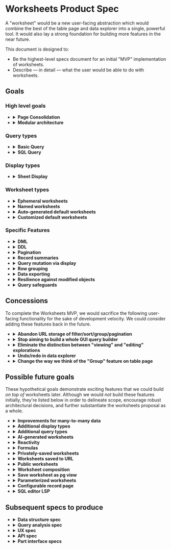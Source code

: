 # Worksheets Product Spec

A "worksheet" would be a new user-facing abstraction which would combine the best of the table page and data explorer into a single, powerful tool. It would also lay a strong foundation for building more features in the near future.

This document is designed to:

- Be the highest-level specs document for an initial "MVP" implementation of worksheets.
- Describe — in detail — what the user would be able to do with worksheets.

## Goals

### High level goals

- <details>
    <summary><b>Page Consolidation</b></summary>

    ---

    Worksheets would unify the table page and the data explorer into a single abstraction with (almost) all the features of both.

    Rationale:
    
    - Currently, there are things you can do in the table page but _not_ the data explorer. For example: edit cells, display record summaries, group rows visually, filter/sort via column header cells, modify display options, drag to re-order columns, and more.
    - Likewise there are things you can do in the data explorer but can't do in the table page. For example: view columns from related tables, summarize data, hide columns, save view settings, and more.
    - Many of the above features would be very useful in combination. For example: view columns from related tables _and_ edit cells.

    ---
    </details>


- <details>
    <summary><b>Modular architecture</b></summary>

    ---

    The worksheet system would be split into two polymorphic parts: the "query" and the "display". One worksheet would always have one query and one display, but each part could be swapped out for a different part of the same type.

    Query types could hypothetically be:

    - A simplistic GUI with filtering and sorting akin to the table page
    - An SQL editor
    - An AI query generator with natural language input
    - An elaborate GUI query builder with a rich drag-and-drop interface

    Display types could hypothetically be:

    - A sheet view akin to the table page, where users can perform data entry
    - An interactive scatter plot, allowing you to click on dots to see/edit more fields
    - A calendar view of data, allowing you to input data too
    - A map view displaying GIS data

    The user would be able to **combine any query type with any display type**.

    Rationale:
    
    - This loosely-coupled architecture would pave the road for a future where we can rapidly develop additional query types and display types by building them in isolation.
    - With more query types and display types in the future, multiplicative combinations would make the worksheets system incredibly powerful.

    For the worksheets MVP, we'd would implement two query types **Basic** and **SQL**, plus one display type: **Sheet**.
    
    ---
    </details>

### Query types

- <details>
    <summary><b>Basic Query</b></summary>

    ---

    The Basic Query would be the "easy to use" query option — and the default query type for a new worksheet.
    
    Like the data explorer:

    - You would choose a **base table** and set of **result columns**.
    - You could choose result columns from the base table or any **related tables** (via forward or reverse FKs).

    Unlike the data explorer:

    - There would be **no limit on the number of FK relationships** used to traverse related tables when selecting result columns.
    - **One-to-many data would require aggregation**. For example if your base table is Authors, you could add `"Books".id`, but you'd need to choose an aggregation function like `count` or `array_agg`. If your base is Books, then you'd be able to add the related author's `"First Name"` column in a straightforward manner, without any option to add aggregation.
    - Within the list of result columns, you would be able to **rearrange the columns** after adding them. Note that this is in the _query_, not the display. Imagine a UI similar to our current record summary template builder — it allows your to drag to re-order the columns you've chosen.
    - The user would have the ability to imperatively **add all remaining columns from the base table** via a button or menu option. This action would look at the base table's columns in PostgreSQL and append any missing columns into the query's set of result columns.

    Like the table page:
    
    - It would allow you to perform simple filtering and sorting (on any result column) via a GUI.

    Unlike the table page:

    - There would be no "Group" option. See "Outline view" below for the new feature that would replace that functionality.

    Additionally:

    - You would be able to convert any Basic Query into an SQL Query.
    - You would be able to set aliases for columns to assign names to them within the worksheet. This feature is necessary to disambiguate identically-named columns from related tables.
    - The interface would make it hard (but not impossible) to define a query which lacks the primary key column(s). This is to guide the user towards a query that will allow DML (explained more below). The precise UX is TBD, but here's one way it could work... After the user selects a base table, Mathesar would automatically add the pk (or unique) column(s). If the user later chooses to remove those columns from the query, Mathesar would display a confirmation dialog first in order to explain that DML would not be possible with no identifying columns. However we design the UX, the point is: there would be some additional grease for the idiomatic path (where pk columns are included) and additional friction for the idiosyncratic path (where pk columns are excluded).

    ---
    </details>

- <details>
    <summary><b>SQL Query</b></summary>

    ---

    The SQL Query type would allow users to manually enter SQL into Mathesar.

    You would _not_ be able to convert an SQL query into a Basic query.

    Rationale:

    - Users have upvoted our [SQL roadmap discussion](https://github.com/mathesar-foundation/mathesar/discussions/2277)
    - One user [said](https://github.com/mathesar-foundation/mathesar/discussions/3550#discussioncomment-9185862) _"i would be satisfied if the Data Explorer required you to use raw SQL to construct queries"_ and also gave some [example queries](https://github.com/mathesar-foundation/mathesar/discussions/3532#discussioncomment-9153129).
    - With the worksheets system supporting SQL, we'd have a solid foundation to build other query types later by building things that _generate_ SQL, for example natural language querying via LLM.

    ---
    </details>

### Display types

- <details>
    <summary><b>Sheet Display</b></summary>

    ---

    The Sheet display type would function similar to the sheet interface on the table page, ideally with a minimal amount of regression in functionality. (More of its features are described within separate "goals" below.)

    The Sheet would have the following user-editable configuration:

    - Display options for all columns (mirroring the column metadata we currently have)
    - Customized column widths
    - Record summary configuration for FK columns (described in more detail below)

    ---
    </details>

### Worksheet types

- <details>
    <summary><b>Ephemeral worksheets</b></summary>

    ---

    Similar to explorations, the user should be able to build a worksheet and use all of its features _without_ saving it.

    ---
    </details>

- <details>
    <summary><b>Named worksheets</b></summary>

    ---

    Similar to explorations, the user should be able to **save** a worksheet. 
    
    - Each saved worksheet would:
        - live inside a schema.
        - have a name, unique among all the worksheets within the same schema.
    - All database collaborators would be able to modify the definition of saved worksheets and re-save them.
    - It would not be possible to move the worksheet to a different schema.
    - The worksheet interface would visually indicate the save status to users, making it clear whether the definition of a saved worksheet has been modified since it was last saved.
    - On the Schema page, Mathesar would list Saved Worksheets instead of explorations.

    Unlike explorations:

    - The user would also have the option to save worksheet changes _as a new worksheet_.

    ---
    </details>

- <details>
    <summary><b>Auto-generated default worksheets</b></summary>

    ---

    The Worksheets MVP project would replace the current Table Page with a worksheet interface.
    
    Here is how it would work:

    - The Schema Page would still show a list of tables (as it currently does).
    - Clicking on a table within the list would open the "Default Worksheet" for that table.
    - The default worksheet would begin as an auto-generated worksheet having:
        - A **Basic Query** with:
            - All columns in the table, in the order from PostgreSQL.
            - No filter conditions
            - One sort condition applied on the primary key if possible
        - A **Sheet Display** with default configuration
    - The user would be able to freely modify the auto-generated worksheet, with their changes triggering the "unsaved changes" visual indicator.
    - With any unsaved changes, the user would be able to save the auto-generated worksheet as a new _named worksheet_.
    - With _certain types of unsaved changes_, the user would also be able to save their changes by updating the default worksheet to a _customized default worksheet_. Mathesar would only allow this action when the query:
        - contains all the columns in the base table and no more
        - has no filter conditions
        - has no column aliases

    ---
    </details>

- <details>
    <summary><b>Customized default worksheets</b></summary>

    ---

    Customized default worksheets would be opened by clicking on a table, just like an auto-generated default worksheet. To the user, the two kinds of worksheets would appear identical. But the _customized_ default worksheet would be a _saved_ worksheet. Just, instead of being saved with a name, it would be saved by association to a table.
    
    Customized default worksheets would serve as a metadata container, allowing the worksheet system to entirely replace our current column metadata and replace some of our current table metadata.

    ---
    </details>

### Specific Features

- <details>
    <summary><b>DML</b></summary>

    ---

    Within the some display types, the user should be able to **edit data**.
    
    - For example, with the Sheet display type, the user should be able to add records, delete records, and edit cells.
    - This should be possible regardless of the query type. So for example, the user should be able to query via SQL and then edit cells.
    - The worksheet system will thus need a mechanism to trace down the origins of each cell _regardless of the query type_.
    - Other (future) display types might implement data modification too, for example a calendar view in which people can add/edit events. So the data origin tracing mechanism needs to be general-purpose enough to work with polymorphic queries and displays.
    - Not all cells necessarily need to be editable. The more we can make editable, the better, but some are obviously impossible, and that's okay.

    ---
    </details>

- <details>
    <summary><b>DDL</b></summary>

    ---

    From the Sheet display, we should support the same DDL operations that the table page currently supports. This means the display needs to understand the origin of each column so that it can modify it.

    There are a great deal of UX problems to solve here. For example... How do we communicate the difference between removing a column from the query and dropping the column from an underlying table? Same question for inserting. Subsequent specs will answer UX questions like these.

    This means that, for the worksheets MVP, we would not attempt to build some sort of schema-level UI for DDL operations. Instead, Mathesar's means of DDL would be a worksheet with a Sheet display.

    ---
    </details>

- <details>
    <summary><b>Pagination</b></summary>

    ---

    Control over pagination would be delegated to the _display_ — not the _query_. 
    
    This design has the following implications:
    
    - In order to send a final query to PostgreSQL, the worksheet system would combine the query's definition (potentially raw SQL) with the pagination set in the display. From an implementation perspective, this would be feasible by wrapping the query in a CTE and applying LIMIT/OFFSET outside the CTE.
    - All display types would need to implement their own pagination UI.

    A user would also be free to write their own SQL with LIMIT/OFFSET statements, but the worksheet system would make to attempt to strip them or present them in the UI. The display pagination would be applied on top of any LIMIT/OFFSET present in the user-defined SQL.

    ---
    </details>

- <details>
    <summary><b>Record summaries</b></summary>

    ---

    Like the current table page, the Sheet display would:

    - Be capable of displaying record summaries for FK columns.
    - Allow the user to configure the record summary template.

    Additionally, the Sheet display would also:

    - Allow users to configure the record summary template on a _per-column_ basis, rather than _per-table_. Configuring it _per-table_ would no longer be possible.
    - Allow users to disable record summary display on a per-column basis, displaying the raw values instead.

    Notes:

    - The record summary configuration would be stored inside the Sheet configuration inside the worksheet.
    - Record summary configuration is more than just a display option because it affects what we need to send to PostgreSQL. So, somewhat like pagination, the worksheet system would delegate control over record summaries to the _display_. The display would be responsible for informing the worksheet about the record summaries it needs, and the worksheet would combine that information with the query definition to formulate a full query to send to PostgreSQL
    
    Other changes:

    - With the record summary template being moved to storage per-column instead of per-table, the only place left that we'd need to use per-table record summaries is on the record page. On that page we use the record summary to generate the page title. To allow the user to still configure the template on a per-table basis, we'd add a mechanism to the record page for doing so. And to store this configuration, we'd continue using our the record summary template field in our TableMetadata model.

    ---
    </details>

- <details>
    <summary><b>Query mutation via display</b></summary>

    ---

    The worksheet container would have a mechanism to allow some small query mutations to be performed _via the display_. Only certain query types and certain display types would support query mutation via display. For the worksheets MVP, it would be the Basic Query and the Sheet Display.

    Here are the cases we need to handle for the MVP:

    - Re-ordering query columns via drag-and-drop on column headers in display.
    - Remove query column via context menu in display
    - Add/remove filter/sort conditions via context menu in display

    To reiterate: these features would only be available when the query is a Basic query. With an SQL query, the user would need to manually edit the SQL to accomplish these tasks.

    ---
    </details>

- <details>
    <summary><b>Row grouping</b></summary>

    ---

    The Sheet display would have a "Group" feature similar to the "Group" feature on the current table page.
    
    But it would **differ** in some important ways:

    - **Pagination would be inside groups** (rather than groups inside pagination). The default page size per group would be 20.
    - The list of groups (within the root level or a parent group) would also be paginated, with the default page size again being 20.
    - Groups would be **collapsible**.
    - With multiple grouping columns applied, the groups would be **nested**, allowing them to be collapsed and expanded at multiple levels.
    - With all of the grouping columns being writable via DML, each **group would have its own "Add Record" button**. This would  allow the user to insert a record directly into a group. (Folding groups would not have their own placeholder row though — just a button.)
    - The sorting of groups would be specified per-grouping-column, either ascending (default) or descending.
    - The user would be able to collapse or expand all sibling groups together. This would not affect parents, children, or cousins.
    - Depending on the implementation we choose, it might be necessary to place a cap on the _depth_ of grouping, perhaps setting a maximum of three levels deep.
    - The grouping definition UI would allow the user to re-arrange the grouping columns (similar the re-arranging currently implemented for sorting columns).


    Rationale:

    - The above design would offer a far superior UX to our current Group feature. Much of our current grouping logic would need to be re-implemented for worksheets anyway, so it's worth it to take a fresh look at the overall structure of this feature in order to improve it.

    ---
    </details>

- <details>
    <summary><b>Data exporting</b></summary>

    ---

    Data export functionality would be delegated to the display.

    The Sheet display would offer a data export feature similar to our current table export, but it would not be available when row folding is enabled.

    Other (future) display types might implement their own export capabilities, for example exporting a chart to SVG, PNG, or PDF format.

    ---
    </details>

- <details>
    <summary><b>Resilience against modified objects</b></summary>

    ---

    "Resilience" here means: if the database structure changes outside of Mathesar, nothing breaks inside of Mathesar.

    Currently, Mathesar has the following resilience characteristics:

    > - ✅ Added columns
    >     - Good because Mathesar displays new columns where the user would expect — in the table page
    > - ✅ Dropped columns, with the table page
    > - ❌ Dropped columns, with the data explorer
    >     - Bad because a if a dropped column is referenced within an exploration, the whole exploration breaks, leaving the user no way to recover it.
    > - ❌ Dropped tables, with the data explorer
    >     - Bad for the same reason as dropped columns
    > - ✅ Renamed columns
    > - ✅ Renamed tables
    > - ❌ Column attnum modification
    >     - E.g. if a data migration tool adds a new column instead of changing the type of an existing column, the column won't be included in a record summary template, even if it has the same name as before. This is because we use attnums to reference columns.
    > - ❌ OID modification
    >     - E.g. if a table is exported via pg_dump and re-imported it will get a new OID, breaking URLs to the table, explorations using the table, and table-level metadata.
    
    For Worksheets, the data structures we choose will affect the resilience characteristics. And because those data structures are beyond the scope of this spec, we do not specify the exact resilience characteristics for Worksheets just yet. But it should be a high priority to design the algorithms and data structures so as to **avoid regressions in resilience**. If we can _improve_ resilience too, then great!

    Notable considerations

    - When a new **column is added** to a table:
        - Ephemeral worksheets and named worksheets should remain unaffected, requiring users to manually add the new column before they see its data.
            - In some cases, users might not expect this behavior. For example if they begin with a default worksheet, resize a column, then save a new named worksheet, the named worksheet won't get new columns added to it. Thus, we could employ the following mitigation strategies to help give users the correct expectations. When saving a default worksheet as a named worksheet, the UI would make this "new-column" behavior clear to users. When adding a new column to a table, the UI would also mention this behavior.
        - Auto-generated default worksheets would automatically see the new column when generated.
        - Customized default worksheets are trickier... Since the default worksheet serves as a representation of the table, the new column _must_ display automatically. But a customized worksheet already holds state which lists columns. To solve this source-of-truth problem,  Mathesar would reconcile the worksheet's columns with the PostgreSQL columns before loading a customized default worksheet. If the worksheet is missing a column, then the new column would be added and the customized default worksheet would be updated before it is loaded. The user would see the new column, and all changes would be saved already.

    - When a **column is dropped**:
        - We need to make sure that a customized default worksheet for the table doesn't break!
        - So within a customized default worksheet, the reconciliation process described above for _added_ columns should also be implemented for _dropped_ columns.
        - Plus, we might be able to easily apply the same dropped-column reconciliation logic to _named_ worksheets too. But it could require more consideration. If a dropped column is referenced within a filter condition, it might not be appropriate to automatically remove it.
    
    - Resilience for display configuration
        - The worksheet's _display_ will also need some level of resilience against changes to the worksheet's _query_. For example, if the user has given a column a custom width (in the display), it would be great if we could maintain that customization even in the face of changes to the column's alias and/or ordering index (in the query). We may need to get clever to accomplish this! But that same cleverness may well prove useful in handling other resilience scenarios too.

    ---
    </details>

- <details>
    <summary><b>Query safeguards</b></summary>

    ---

    The worksheets system would (for the time being) restrict user-defined SQL to one SELECT statement. And it would ensure (recursively) that any nested statements are SELECT statements as well. This would prevent the user from executing DDL or DML within worksheets. It would (for better or worse) also prevent users from creating temporary tables for their queries.

    Rationale:

    - Although these safeguards would add extra work for us, it seems prudent to move cautiously with a user-facing SQL editor and be careful not to give users too much power at once. Some Mathesar administrators might be comfortable giving their users the ability to edit data through the UI but wary of giving them the ability to do so via SQL.

    ---
    </details>

## Concessions

To complete the Worksheets MVP, we would sacrifice the following user-facing functionality for the sake of development velocity. We could consider adding these features back in the future.

- <details>
    <summary><b>Abandon URL storage of filter/sort/group/pagination</b></summary>

    ---

    Currently, the Table Page has a nice feature to serialize the filter/sort/group/pagination settings into the URL so that you can bookmark or share a link to a table with it being pre-filtered.
    
    We would not attempt to replicate this functionality within the Worksheets MVP.

    ---
    </details>

- <details>
    <summary><b>Stop aiming to build a whole GUI query builder</b></summary>

    ---

    Currently, the Data Explorer attempts to provide a GUI query builder. However, our user testing has demonstrated that it does a very poor job of striking a balance between power and ease of use. It often falls into an uncanny valley between the two, being underpowered and too difficult to use.

    In the worksheets MVP, the "Basic Query" would offer ease of use, and the "SQL Query" would offer power.

    ---
    </details>

- <details>
    <summary><b>Eliminate the distinction between "viewing" and "editing" explorations</b></summary>

    ---

    Currently, the Data Explorer has separate pages for viewing vs editing a saved exploration.

    In the worksheets MVP, there would be no separate "view" page. It would just be one page where the user can run the worksheet and edit its definition.

    ---
    </details>

- <details>
    <summary><b>Undo/redo in data explorer</b></summary>

    ---

    Currently, the Data Explorer has "Undo" and "Redo" buttons which alter the exploration definition. For simplicity's sake the Worksheets MPV would not have this feature.

    ---
    </details>

- <details>
    <summary><b>Change the way we think of the "Group" feature on table page</b></summary>

    ---

    The "Group" feature currently available on the table page would be replaced by the "Outline View" (described in the Goals section above). This would likely be a net-win but could potentially result in some minor regressions in functionality depending on the final implementation.

    ---
    </details>


## Possible future goals

These hypothetical goals demonstrate exciting features that we could build _on top of_ worksheets later. Although we would _not_ build these features initially, they're listed below in order to delineate scope, encourage robust architectural decisions, and further substantiate the worksheets proposal as a whole.

- <details>
    <summary><b>Improvements for many-to-many data</b></summary>

    ---

    Back in late 2023, conversations about worksheets actually grew out of conversations about improving user flows and experience for many-to-many data! Here is how worksheets could lay a groundwork for such improvements:

    - We could have a new "multi-record" _cell_ type which the Sheet would display whenever it sees a column defined as an `array_agg` of primary key cells. (As currently spec'ed, the user would be able to produce such columns via the Basic query or the SQL query.) The multi-record cell would work as follows:
    - It would allow the user to _view_ by displaying multiple record summaries as pills. Possibly the user could also expand the view to see more details in a modal.
    - It would allow the user to _edit_ by adding or removing records. These edits would result in INSERT/DELETE statements.

    ---
    </details>

- <details>
    <summary><b>Additional display types</b></summary>

    ---

    Each of these additional display types would accept their own special configuration to control the mapping between result columns and the rendering of the display. The worksheet container would present that configuration UI to the user within an inspector panel.

    - **Charts and graphs** — e.g. scatter plot, line chart, bar chart, pie char, etc.
    - **Calendar display** — e.g. where the user would be able to move through months or weeks or days, see events, and edit events too
    - **Map display** — The base map would be set via configuration, possibly with API keys used for lookup of base map tiles (e.g. Mapbox, Google). Then the user could configure geometry to display atop the base map by selecting columns from the result set. There could even be mouse interactions to select geometry for more detailed inspection of other fields not displayed on the map.
    - **Card view** — The user could configure fields displayed on the card, plus the action to take when clicking the card.

    ---
    </details>

- <details>
    <summary><b>Additional query types</b></summary>

    ---

    - **GUI query builder** — Perhaps at some point we'd want to take a second stab at building something like the data explorer's GUI query builder — but better. This could be implemented as a drop-in query type.
    - **AI query** — This would take natural language input, combine it with Mathesar's knowledge of the schema, and use an AI model to generate SQL.

    ---
    </details>

- <details>
    <summary><b>AI-generated worksheets</b></summary>

    ---

    In addition to generating SQL from a natural language prompt, Mathesar could offer a feature to generate and entire _worksheet_ from a natural language prompt. For example:

    > Show me a line chart of the number of checkouts per month over the past year. Use separate lines for checkouts at different library branches.

    ---
    </details>

- <details>
    <summary><b>Reactivity</b></summary>

    ---

    Here's a tricky situation... Let's say you have a query like this:

    ```sql
    SELECT
        "Books".id,
        "Books"."Title" AS title,
        "Books"."Author" AS author,
        "Authors"."First Name" AS author_first_name,
        "Authors"."Last Name" AS author_last_name
    FROM "Books"
    LEFT JOIN "Authors" ON "Authors".id = "Books"."Author"
    ```

    In the Sheet, the `author` column would display record summaries by default, because it's an FK column. And it would allow editing via the record selector. Now let's pretend you _modify_ an `author` cell. What should happen to the `author_first_name` and `author_last_name` cells with the row you just edited?

    Ideally those dependent cells would update too, showing you the latest data. But implementing that auto-updating logic is actually somewhat difficult!

    With arbitrary SQL, the worksheet wouldn't necessarily have unique rows, even if each row did have primary keys to allow editing. We could refresh the _entire sheet_, but that could be problematic if other things have changed too — e.g. many rows inserted by another user that throws off the pagination.

    For the Worksheets MPV, we will not worry about auto-updating any dependent cells. The user will need to **manually click a Refresh button to see dependent cells update.**

    Post-MVP, we could spend more time considering this problem and implementing a solution.

    ---
    </details>

- <details>
    <summary><b>Formulas</b></summary>

    ---

    Within the "Basic Query", we could extend the UI for entering filter conditions and result columns by providing a **GUI _expression_ builder**. This would be _much_ easier to design and build than a fully-fledged GUI _query_ builder because the problem is much narrower in scope. So I think we actually _could_ design and implement something with the right mix of power and ease-of-use. It would allow the user to (for example) add a calculated result column which shows the sum of two fields; or filter on two columns being equal to each other.

    ---
    </details>

- <details>
    <summary><b>Privately-saved worksheets</b></summary>

    ---

    In addition to saving worksheets within the group of collaborators, users might want to save worksheets to their own user account. The main use case here would not be "privacy" per set, but rather that people commonly want to experiment or dabble around without cluttering up the workspace of other users.

    ---
    </details>

- <details>
    <summary><b>Worksheets saved to URL</b></summary>

    ---

    The entire worksheet definition could theoretically be serialized into the URL client-side, as we currently do for the filter/sort/group/pagination params. This would allow ephemeral worksheets to be shared via the URL. 
    
    Since the worksheet definition could become quite large, an alternate approach would be to permanently save every worksheet definition within the internal database every time a worksheet is run. We could index it on its hash. Then on the client we could update the URL with a new hash whenever the worksheet definition is modified. This would allow worksheets to _effectively_ be ephemeral (because the user wouldn't need to bother with naming them or finding a place to save them), and the URL would be kept concise for easy sharing.

    ---
    </details>

- <details>
    <summary><b>Public worksheets</b></summary>

    ---

    We could resurrect our killed "public sharing" feature as follows:

    1. We'd have a model in the internal database called `WorksheetShare` with the following fields:

        - `worksheet` - a reference to a saved worksheet
        - `role` - a reference to a saved role password
        - `slug` - (unique) a small text field used to lookup the share.

    1. When anonymous visit a URL with the slug, the worksheet would be rendered and the user would be given access to it through the corresponding PostgreSQL role.

    This could even allow people to set up anonymously _writable_ worksheets! So we'd need to UI to warn people of the implications here.

    The worksheet _definition_ would not be writable by anonymous users.

    ---
    </details>

- <details>
    <summary><b>Worksheet composition</b></summary>

    ---

    It would be cool to base a worksheet's query on top of the query used in another saved worksheet. This would allow the user to define query pipelines with the ability to view, edit, and reuse each step in isolation.

    To expose this feature in raw SQL, we could have a "magic" schema name, configurable per-database, that would refer to the worksheets stored within the database. It could default simply to `worksheets` for simplicity. And the user could change the configuration to another name in the case that they actually had a real schema with that name.

    ---
    </details>

- <details>
    <summary><b>Save worksheet as pg view</b></summary>

    ---

    Mathesar could save the query as a PostgreSQL view and replace the query definition with simply selecting from the view.

    ---
    </details>

- <details>
    <summary><b>Parameterized worksheets</b></summary>

    ---

    1. A worksheet could define a set of parameters with names and types.
    1. The query would be able to reference parameters in certain places. For example, a Basic query would be able to reference parameters in filter values. A SQL query would ideally be able to reference parameters too, but we'd need to be clever about figuring out a parser-friendly way to do this.
    1. In order to execute, the worksheet would need to have values supplied for these parameters. In building the worksheet, the user could supply sample values to be used.
    1. The worksheet could be embedded into other contexts which can supply parameters, (e.g. the record page)

    ---
    </details>

- <details>
    <summary><b>Configurable record page</b></summary>

    ---

    Using parameterized worksheets, the user could configure any number of worksheets to display on the record page, replacing the current "table widgets" as needed.

    ---
    </details>

- <details>
    <summary><b>SQL editor LSP</b></summary>

    ---

    Supabase has been developing a [PostgreSQL language server](https://github.com/supabase-community/postgres_lsp) that we could plug into our SQL editor to provide a really nice experience for query authoring.

    ---
    </details>


## Subsequent specs to produce

- <details>
    <summary><b>Data structure spec</b></summary>

    ---

    This spec must describe the following data structures:

    - a "Basic Query" instance
    - a "SQL Query" instance
    - a "Sheet" display configuration
    - a whole worksheet instance, including
        - how its contained query and display definitions would be stored
        - how it would be saved to the internal database, along with its name

    It must clearly specify how these data structures reference database objects. Do they use OIDs, names, or some combination thereof. In the display, how would the column display options (e.g. customized width) be associated with columns? Names? Indexes? Something else? (As such, there might be some interdependence between this spec and the Query Analysis Spec.)

    ---
    </details>

- <details>
    <summary><b>Query analysis spec</b></summary>

    ---

    In order to satisfy the DML, DDL, and query safeguard goals, the worksheets system would need a way of analyzing the query — even user-authored SQL — to understand what is happening and trace down the origins of each result column. The query analysis spec needs to answer:

    - How would such analysis be performed?
    - Where in our stack would it run? (And consequently, what language would we use to implement it?)
    - What output would the analysis generate?

    ---
    </details>

- <details>
    <summary><b>UX spec</b></summary>

    ---

    This spec should provide mockups and behavioral descriptions to specify:

    - The worksheet container
    - The Basic query editor
    - The SQL query editor
    - The Sheet display, including inspector

    ---
    </details>

- <details>
    <summary><b>API spec</b></summary>

    ---

    This spec must describe all RPC methods, parameters, and return values required for implementation.

    In particular:

    - Walk through the lifecycle of a worksheet from start to finish, specifying the ways in which API requests are triggered. Under what circumstances might the _query_ part need to trigger API requests? The _display_ part? The worksheet container?
    - Implementing row grouping does not seem straightforward. How will data-fetching and rendering work?

    ---
    </details>

- <details>
    <summary><b>Part interface specs</b></summary>

    ---

    The worksheet container would orchestrate communication between query and display by passing the each part a set of dependencies. Here, we specify what each part needs to be able to do:

    For example, the query part needs to be able to:

    - Statically inform the container whether it supports re-ordering columns. _(The Basic Query would. The SQL Query would not)_.
    - Imperatively receive instructions from the container to re-order its columns.
    - Imperatively send its query definition to the container when changed.
    - _etc..._

    For example, the display part needs to be able to:

    - Reactively know whether the query is capable of re-ordering its columns.
    - _etc..._

    We need to flesh these out, ideally as TypeScript interfaces.

    ---
    </details>



